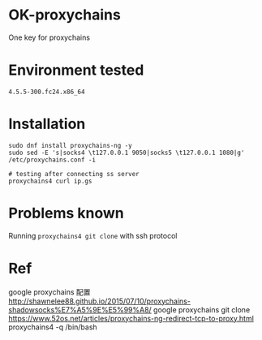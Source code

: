 # OK-proxychains
One key for proxychains
# Environment tested
```
4.5.5-300.fc24.x86_64
```
# Installation
```
sudo dnf install proxychains-ng -y
sudo sed -E 's|socks4 \t127.0.0.1 9050|socks5 \t127.0.0.1 1080|g' /etc/proxychains.conf -i
```
```
# testing after connecting ss server
proxychains4 curl ip.gs
```
# Problems known
Running `proxychains4 git clone` with ssh protocol
# Ref
google proxychains 配置
http://shawnelee88.github.io/2015/07/10/proxychains-shadowsocks%E7%A5%9E%E5%99%A8/
google proxychains git clone
https://www.52os.net/articles/proxychains-ng-redirect-tcp-to-proxy.html
proxychains4  -q /bin/bash

